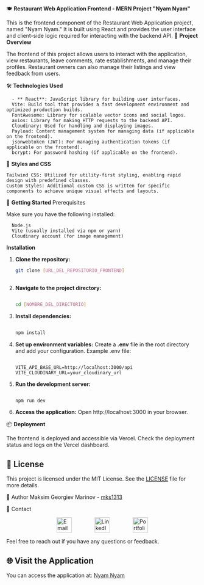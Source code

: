🍽️ **Restaurant Web Application Frontend - MERN Project "Nyam Nyam"**

This is the frontend component of the Restaurant Web Application project, named "Nyam Nyam." It is built using React and provides the user interface and client-side logic required for interacting with the backend API.
🌟 **Project Overview**

The frontend of this project allows users to interact with the application, view restaurants, leave comments, rate establishments, and manage their profiles. Restaurant owners can also manage their listings and view feedback from users.


🛠️ **Technologies Used**

      - ** React**: JavaScript library for building user interfaces.
      Vite: Build tool that provides a fast development environment and optimized production builds.
      FontAwesome: Library for scalable vector icons and social logos.
      axios: Library for making HTTP requests to the backend API.
      Cloudinary: Used for handling and displaying images.
      Payload: Content management system for managing data (if applicable on the frontend).
      jsonwebtoken (JWT): For managing authentication tokens (if applicable on the frontend).
      bcrypt: For password hashing (if applicable on the frontend).

🎨 **Styles and CSS**

    Tailwind CSS: Utilized for utility-first styling, enabling rapid design with predefined classes.
    Custom Styles: Additional custom CSS is written for specific components to achieve unique visual effects and layouts.

🚀 **Getting Started**
Prerequisites

Make sure you have the following installed:

      Node.js
      Vite (usually installed via npm or yarn)
      Cloudinary account (for image management)

**Installation**

  1. **Clone the repository:**

     ```bash
     git clone [URL_DEL_REPOSITORIO_FRONTEND]
    

 2. **Navigate to the project directory:**

    ```bash

    cd [NOMBRE_DEL_DIRECTORIO]

 3. **Install dependencies:**

    ```bash

    npm install

 4. **Set up environment variables:** Create a **.env** file in the root directory and add your configuration. Example .env file:

     ```dotenv

     VITE_API_BASE_URL=http://localhost:3000/api
     VITE_CLOUDINARY_URL=your_cloudinary_url

  5. **Run the development server:**

       ```bash

       npm run dev

   6. **Access the application:** Open http://localhost:3000 in your browser.

📦 **Deployment**

The frontend is deployed and accessible via Vercel. Check the deployment status and logs on the Vercel dashboard.

## 📝 License

This project is licensed under the MIT License. See the [LICENSE](LICENSE) file for more details.


👤 Author
Maksim Georgiev Marinov - [mks1313](https://github.com/mks1313)

📧 Contact

<div style="display: flex; align-items: center; justify-content: center;">

  <a href="mailto:mg.marinov@gmx.es" style="margin: 0 30px;">
    <img src="https://upload.wikimedia.org/wikipedia/commons/4/4e/Mail_%28iOS%29.svg" width="40" alt="Email">
  </a>

  <a href="https://www.linkedin.com/in/mgmarinov/" style="margin: 0 30px;">
    <img src="https://upload.wikimedia.org/wikipedia/commons/c/ca/LinkedIn_logo_initials.png" width="40" alt="LinkedIn">
  </a>

  <a href="https://www.mgmarinov.com/portfolio" style="margin: 0 30px;">
    <img src="https://res.cloudinary.com/dnwyfbj7m/image/upload/v1724882231/portfolio.png" width="40" alt="Portfolio">
  </a>

</div>


Feel free to reach out if you have any questions or feedback.

## 🌐 Visit the Application

You can access the application at: [Nyam Nyam](https://project-3-client.vercel.app/)
